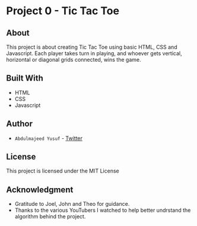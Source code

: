 # Project 0 - Tic Tac Toe

## About

This project is about creating Tic Tac Toe using basic HTML, CSS and Javascript. Each player takes turn in playing, and whoever gets vertical, horizontal or diagonal grids connected, wins the game.

## Built With
* HTML
* CSS
* Javascript


## Author

* `Abdulmajeed Yusuf` - [Twitter](http:twitter.com/oolakunle)

## License

This project is licensed under the MIT License

## Acknowledgment
* Gratitude to Joel, John and Theo for guidance.
* Thanks to the various YouTubers I watched to help better undrstand the algorithm behind the project.
